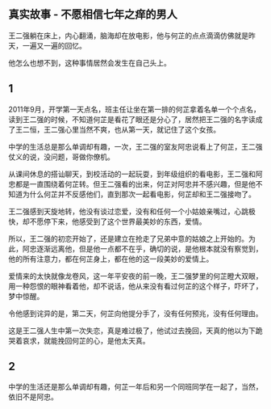 ## 真实故事 - 不愿相信七年之痒的男人

王二强躺在床上，内心翻涌，脑海却在放电影，他与何芷的点点滴滴仿佛就是昨天，一遍又一遍的回忆。

他怎么也想不到，这种事情居然会发生在自己头上。

## 1

2011年9月，开学第一天点名，班主任让坐在第一排的何芷拿着名单一个个点名，读到王二强的时候，不知道何芷是看花了眼还是分心了，居然把王二强的名字读成了王二恒，王二强心里当然不爽，也从第一天，就记住了这个女孩。

中学的生活总是那么单调却有趣，一次，王二强的室友阿忠说看上了何芷，王二强仗义的说，没问题，哥做你僚机。

从课间休息的搭讪聊天，到校活动的一起玩耍，到年级组织的看电影，王二强和阿忠都是一直围绕着何芷转。但王二强看的出来，何芷对阿忠并不感兴趣，但是他不知道为什么何芷并不反感他们，直到那次一起看电影，何芷却和王二强接吻了。

王二强感到天旋地转，他没有谈过恋爱，没有和任何一个小姑娘亲嘴过，心跳极快，却不愿停下来，他感受到了这个世界最美妙的东西，爱情。

所以，王二强的初恋开始了，还是建立在抢走了兄弟中意的姑娘之上开始的。为此，阿忠逐渐远离他，但是他一点都不在乎，确切的说，是他根本就没有察觉到，他的所有注意力，都在何芷身上，都在他的这一段美妙的爱情上。

爱情来的太快就像龙卷风，这一年平安夜的前一晚，王二强梦里的何芷瞪大双眼，用一种怨恨的眼神看着他，却不说话，他从来没有看过何芷的这个样子，吓坏了，梦中惊醒。

令他感到诧异的是，第二天，何芷向他提分手了，没有任何预兆，没有任何理由。

这是王二强人生中第一次失恋，真是难过极了，他试过去挽回，天真的他以为下跪哭着哀求，就能挽回何芷的心，是他太天真。

## 2
中学的生活还是那么单调却有趣，何芷一年后和另一个同班同学在一起了，当然，依旧不是阿忠。